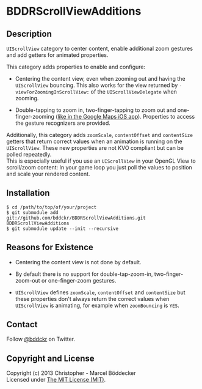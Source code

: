 # BDDRScrollViewAdditions

## Description

`UIScrollView` category to center content, enable additional zoom gestures and add getters for animated properties.

This category adds properties to enable and configure:

+ Centering the content view, even when zooming out and having the `UIScrollView` bouncing. This also works for the view returned by `-viewForZoomingInScrollView:` of the `UIScrollViewDelegate` when zooming.

+ Double-tapping to zoom in, two-finger-tapping to zoom out and one-finger-zooming ([like in the Google Maps iOS app](http://littlebigdetails.com/post/51559128905/)). Properties to access the gesture recognizers are provided.

Additionally, this category adds `zoomScale`, `contentOffset` and `contentSize` getters that return correct values when an animation is running on the `UIScrollView`. These new properties are not KVO compliant but can be polled repeatedly.  
This is especially useful if you use an `UIScrollView` in your OpenGL View to scroll/zoom content: In your game loop you just poll the values to position and scale your rendered content.

## Installation

    $ cd /path/to/top/of/your/project
    $ git submodule add git://github.com/bddckr/BDDRScrollViewAdditions.git BDDRScrollViewAdditions
    $ git submodule update --init --recursive

## Reasons for Existence

+ Centering the content view is not done by default.

+ By default there is no support for double-tap-zoom-in, two-finger-zoom-out or one-finger-zoom gestures.

+ `UIScrollView` defines `zoomScale`, `contentOffset` and `contentSize` but these properties don't always return the correct values when `UIScrollView` is animating, for example when `zoomBouncing` is `YES`.

## Contact

Follow [@bddckr](https://twitter.com/bddckr) on Twitter.

## Copyright and License

Copyright (c) 2013 Christopher - Marcel Böddecker  
Licensed under [The MIT License (MIT)](http://choosealicense.com/licenses/mit).
